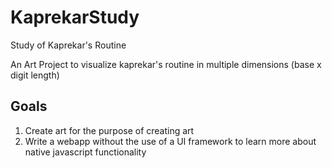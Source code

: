 # KaprekarStudy

Study of Kaprekar's Routine

An Art Project to visualize kaprekar's routine in multiple dimensions (base x digit length)

## Goals

1. Create art for the purpose of creating art
2. Write a webapp without the use of a UI framework to learn more about native javascript functionality
